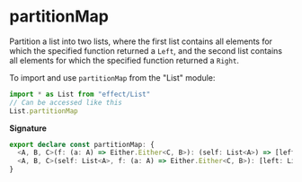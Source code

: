 # partitionMap

Partition a list into two lists, where the first list contains all elements
for which the specified function returned a `Left`, and the second list
contains all elements for which the specified function returned a `Right`.

To import and use `partitionMap` from the "List" module:

```ts
import * as List from "effect/List"
// Can be accessed like this
List.partitionMap
```

**Signature**

```ts
export declare const partitionMap: {
  <A, B, C>(f: (a: A) => Either.Either<C, B>): (self: List<A>) => [left: List<B>, right: List<C>]
  <A, B, C>(self: List<A>, f: (a: A) => Either.Either<C, B>): [left: List<B>, right: List<C>]
}
```
